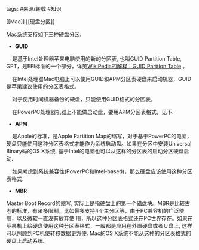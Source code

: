 tags: #来源/转载 
#知识 

[[Mac]]
[[硬盘分区]]

Mac系统支持如下三种硬盘分区:

-   **GUID**

    是基于Intel处理器苹果电脑使用的新的分区表, 也叫GUID Partition Table, GPT，是EFI标准的一个部分，详见[WikiPedia的解释：GUID Parttion Table](http://en.wikipedia.org/wiki/GUID_Partition_Table) 。

    在Intel处理器Mac电脑上可以使用GUID和APM分区表硬盘来启动机器，GUID是苹果建议使用的分区表格式。

    对于使用时间机器备份的硬盘，只能使用GUID格式的分区表。

    在PowerPC处理器机器上不能做启动盘，要用APM分区表格式，见下.

-   **APM**

    是Apple的标准，是Apple Partition Map的缩写，对于基于PowerPC的电脑，硬盘只能使用这种分区表格式才能作为系统启动盘。如果在分区中安装Universal Binary码的OS X系统, 基于Intel的电脑也可以从这样的分区表的启动分区硬盘启动.

    如果考虑到系统兼容性(PowerPC和Intel-based)，那么硬盘应该使用这种分区表格式.

-   **MBR**

 Master Boot Record的缩写, 实际上是指硬盘上的第一个磁盘块。MBR是比较古老的标准，有诸多限制，比如最多支持4个主分区等，由于PC兼容机的广泛使用，以及微软一直没有放弃使 用，所以这种分区表格式还在PC世界存在。如果在苹果机上给硬盘使用这种分区表格式，一般都是应用在外置硬盘或者Ｕ盘上, 这样可以照顾到PC机使转移数据更方便. Mac的OS X系统不能从这种的分区表格式的硬盘上启动系统.